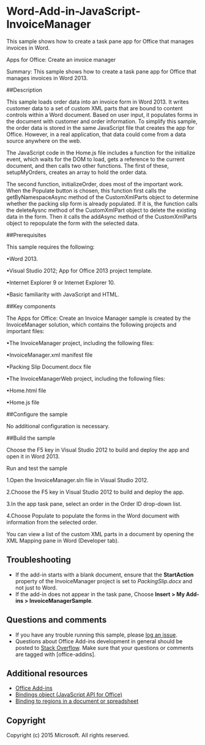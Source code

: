 # Word-Add-in-JavaScript-InvoiceManager
This sample shows how to create a task pane app for Office that manages invoices in Word.


Apps for Office: Create an invoice manager  




Summary: This sample shows how to create a task pane app for Office that manages invoices in Word 2013.

##Description


This sample loads order data into an invoice form in Word 2013. It writes customer data to a set of custom XML parts that are bound to content controls within a Word document. Based on user input, it populates forms in the document with customer and order information. To simplify this sample, the order data is stored in the same JavaScript file that creates the app for Office. However, in a real application, that data could come from a data source anywhere on the web.

The JavaScript code in the Home.js file includes a function for the initialize event, which waits for the DOM to load, gets a reference to the current document, and then calls two other functions. The first of these, setupMyOrders, creates an array to hold the order data.

The second function, initializeOrder, does most of the important work. When the Populate button is chosen, this function first calls the  getByNamespaceAsync method of the  CustomXmlParts object to determine whether the packing slip form is already populated. If it is, the function calls the  deleteAysnc method of the  CustomXmlPart object to delete the existing data in the form. Then it calls the  addAsync method of the  CustomXmlParts object to repopulate the form with the selected data.

##Prerequisites


This sample requires the following:

•Word 2013.


•Visual Studio 2012; App for Office 2013 project template.


•Internet Explorer 9 or Internet Explorer 10.


•Basic familiarity with JavaScript and HTML.


##Key components


The Apps for Office: Create an Invoice Manager sample is created by the InvoiceManager solution, which contains the following projects and important files:

•The InvoiceManager project, including the following files:

•InvoiceManager.xml manifest file


•Packing Slip Document.docx file



•The InvoiceManagerWeb project, including the following files:

•Home.html file


•Home.js file



##Configure the sample


No additional configuration is necessary.

##Build the sample


Choose the F5 key in Visual Studio 2012 to build and deploy the app and open it in Word 2013.

Run and test the sample


1.Open the InvoiceManager.sln file in Visual Studio 2012.


2.Choose the F5 key in Visual Studio 2012 to build and deploy the app.


3.In the app task pane, select an order in the Order ID drop-down list.


4.Choose Populate to populate the forms in the Word document with information from the selected order.


You can view a list of the custom XML parts in a document by opening the XML Mapping pane in Word (Developer tab).

<a name="troubleshooting"></a>
## Troubleshooting

- If the add-in starts with a blank document, ensure that the **StartAction** property of the InvoiceManager project is set to *PackingSlip.docx* and not just to Word.
- If the add-in does not appear in the task pane, Choose **Insert > My Add-ins >  InvoiceManagerSample**.

<a name="questions"></a>
## Questions and comments

- If you have any trouble running this sample, please [log an issue](https://github.com/OfficeDev/Word-Add-in-JavaScript-BindContentControls).
- Questions about Office Add-ins development in general should be posted to [Stack Overflow](http://stackoverflow.com/questions/tagged/office-addins). Make sure that your questions or comments are tagged with [office-addins].


<a name="additional-resources"></a>
## Additional resources ##

- [Office Add-ins](http://msdn.microsoft.com/en-us/library/office/jj220060.aspx)
- [Bindings object (JavaScript API for Office)](http://msdn.microsoft.com/en-us/library/office/apps/fp160966.aspx)
- [Binding to regions in a document or spreadsheet](http://msdn.microsoft.com/en-us/library/office/apps/fp123511(v=office.15).aspx)


## Copyright
Copyright (c) 2015 Microsoft. All rights reserved.


